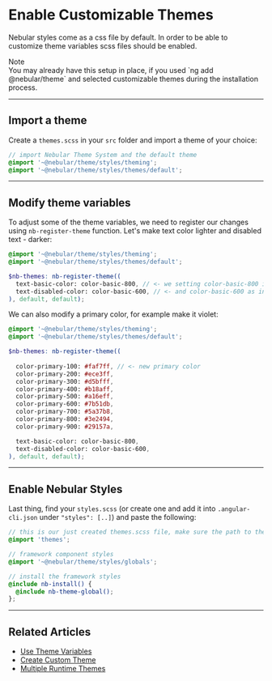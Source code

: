 # Enable Customizable Themes

Nebular styles come as a css file by default.
In order to be able to customize theme variables scss files should be enabled.

<div class="note note-info section-end">
  <div class="note-title">Note</div>
  <div class="note-body">
    You may already have this setup in place, if you used `ng add @nebular/theme` and selected customizable themes during the installation process.
  </div>
</div>
<hr>

## Import a theme

Create a `themes.scss` in your `src` folder and import a theme of your choice:

```scss
// import Nebular Theme System and the default theme
@import '~@nebular/theme/styles/theming';
@import '~@nebular/theme/styles/themes/default';

```
<hr>

## Modify theme variables

To adjust some of the theme variables, we need to register our changes using `nb-register-theme` function.
Let's make text color lighter and disabled text - darker:

```scss
@import '~@nebular/theme/styles/theming';
@import '~@nebular/theme/styles/themes/default';

$nb-themes: nb-register-theme((
  text-basic-color: color-basic-800, // <- we setting color-basic-800 instead of color-basic-1000
  text-disabled-color: color-basic-600, // <- and color-basic-600 as instead of color-basic-500
), default, default);
```

We can also modify a primary color, for example make it violet:

```scss
@import '~@nebular/theme/styles/theming';
@import '~@nebular/theme/styles/themes/default';

$nb-themes: nb-register-theme((
  
  color-primary-100: #faf7ff, // <- new primary color
  color-primary-200: #ece3ff,
  color-primary-300: #d5bfff,
  color-primary-400: #b18aff,
  color-primary-500: #a16eff,
  color-primary-600: #7b51db,
  color-primary-700: #5a37b8,
  color-primary-800: #3e2494,
  color-primary-900: #29157a,

  text-basic-color: color-basic-800,
  text-disabled-color: color-basic-600,
), default, default);
```
<hr>

## Enable Nebular Styles

Last thing, find your `styles.scss` (or create one and add it into `.angular-cli.json` under `"styles": [..]`) and paste the following:

```scss
// this is our just created themes.scss file, make sure the path to the file is correct
@import 'themes';

// framework component styles
@import '~@nebular/theme/styles/globals';

// install the framework styles
@include nb-install() {
  @include nb-theme-global();
};
```
<hr>

## Related Articles

- [Use Theme Variables](docs/design-system/use-theme-variables)
- [Create Custom Theme](docs/design-system/create-custom-theme)
- [Multiple Runtime Themes](docs/design-system/enable-multiple-runtime-themes)


